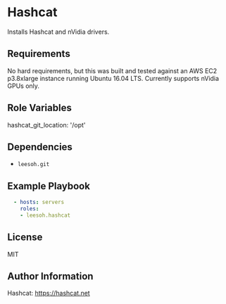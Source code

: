 Hashcat
=========

Installs Hashcat and nVidia drivers.

Requirements
------------

No hard requirements, but this was built and tested against an AWS EC2 p3.8xlarge instance running Ubuntu 16.04 LTS. Currently supports nVidia GPUs only.

Role Variables
--------------

  hashcat_git_location: '/opt'

Dependencies
------------

- `leesoh.git`

Example Playbook
----------------

```yml
  - hosts: servers
    roles:
    - leesoh.hashcat
```

License
-------

MIT

Author Information
------------------

Hashcat: https://hashcat.net
